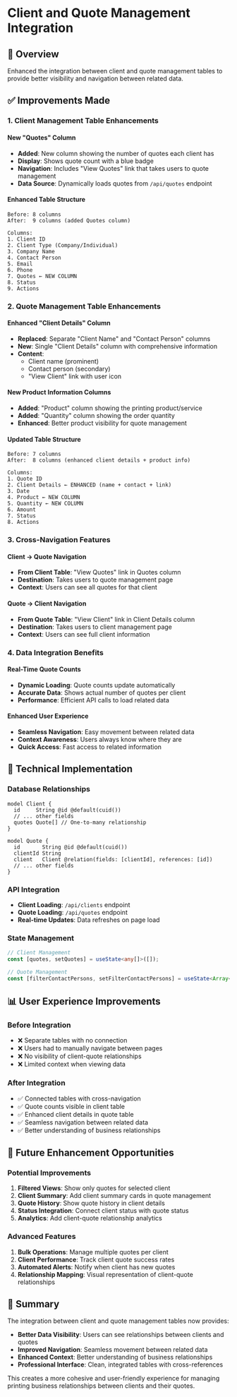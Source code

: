 # Client and Quote Management Integration

## 🎯 Overview
Enhanced the integration between client and quote management tables to provide better visibility and navigation between related data.

## ✅ Improvements Made

### 1. **Client Management Table Enhancements**

#### New "Quotes" Column
- **Added**: New column showing the number of quotes each client has
- **Display**: Shows quote count with a blue badge
- **Navigation**: Includes "View Quotes" link that takes users to quote management
- **Data Source**: Dynamically loads quotes from `/api/quotes` endpoint

#### Enhanced Table Structure
```
Before: 8 columns
After:  9 columns (added Quotes column)

Columns:
1. Client ID
2. Client Type (Company/Individual)
3. Company Name
4. Contact Person
5. Email
6. Phone
7. Quotes ← NEW COLUMN
8. Status
9. Actions
```

### 2. **Quote Management Table Enhancements**

#### Enhanced "Client Details" Column
- **Replaced**: Separate "Client Name" and "Contact Person" columns
- **New**: Single "Client Details" column with comprehensive information
- **Content**: 
  - Client name (prominent)
  - Contact person (secondary)
  - "View Client" link with user icon

#### New Product Information Columns
- **Added**: "Product" column showing the printing product/service
- **Added**: "Quantity" column showing the order quantity
- **Enhanced**: Better product visibility for quote management

#### Updated Table Structure
```
Before: 7 columns
After:  8 columns (enhanced client details + product info)

Columns:
1. Quote ID
2. Client Details ← ENHANCED (name + contact + link)
3. Date
4. Product ← NEW COLUMN
5. Quantity ← NEW COLUMN
6. Amount
7. Status
8. Actions
```

### 3. **Cross-Navigation Features**

#### Client → Quote Navigation
- **From Client Table**: "View Quotes" link in Quotes column
- **Destination**: Takes users to quote management page
- **Context**: Users can see all quotes for that client

#### Quote → Client Navigation
- **From Quote Table**: "View Client" link in Client Details column
- **Destination**: Takes users to client management page
- **Context**: Users can see full client information

### 4. **Data Integration Benefits**

#### Real-Time Quote Counts
- **Dynamic Loading**: Quote counts update automatically
- **Accurate Data**: Shows actual number of quotes per client
- **Performance**: Efficient API calls to load related data

#### Enhanced User Experience
- **Seamless Navigation**: Easy movement between related data
- **Context Awareness**: Users always know where they are
- **Quick Access**: Fast access to related information

## 🔧 Technical Implementation

### Database Relationships
```prisma
model Client {
  id     String @id @default(cuid())
  // ... other fields
  quotes Quote[] // One-to-many relationship
}

model Quote {
  id       String @id @default(cuid())
  clientId String
  client   Client @relation(fields: [clientId], references: [id])
  // ... other fields
}
```

### API Integration
- **Client Loading**: `/api/clients` endpoint
- **Quote Loading**: `/api/quotes` endpoint
- **Real-time Updates**: Data refreshes on page load

### State Management
```typescript
// Client Management
const [quotes, setQuotes] = useState<any[]>([]);

// Quote Management  
const [filterContactPersons, setFilterContactPersons] = useState<Array<{id: string, name: string}>>([]);
```

## 📊 User Experience Improvements

### Before Integration
- ❌ Separate tables with no connection
- ❌ Users had to manually navigate between pages
- ❌ No visibility of client-quote relationships
- ❌ Limited context when viewing data

### After Integration
- ✅ Connected tables with cross-navigation
- ✅ Quote counts visible in client table
- ✅ Enhanced client details in quote table
- ✅ Seamless navigation between related data
- ✅ Better understanding of business relationships

## 🚀 Future Enhancement Opportunities

### Potential Improvements
1. **Filtered Views**: Show only quotes for selected client
2. **Client Summary**: Add client summary cards in quote management
3. **Quote History**: Show quote history in client details
4. **Status Integration**: Connect client status with quote status
5. **Analytics**: Add client-quote relationship analytics

### Advanced Features
1. **Bulk Operations**: Manage multiple quotes per client
2. **Client Performance**: Track client quote success rates
3. **Automated Alerts**: Notify when client has new quotes
4. **Relationship Mapping**: Visual representation of client-quote relationships

## 🎉 Summary

The integration between client and quote management tables now provides:

- **Better Data Visibility**: Users can see relationships between clients and quotes
- **Improved Navigation**: Seamless movement between related data
- **Enhanced Context**: Better understanding of business relationships
- **Professional Interface**: Clean, integrated tables with cross-references

This creates a more cohesive and user-friendly experience for managing printing business relationships between clients and their quotes.
